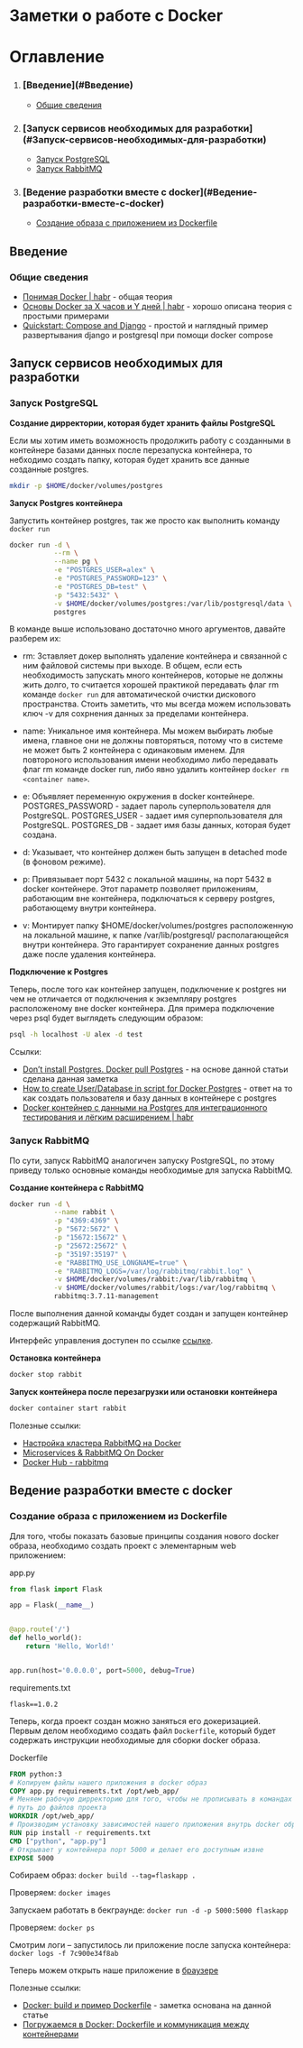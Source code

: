 Заметки о работе с Docker
=============================

# Оглавление

1. <h3>[Введение](#Введение)</h3>

    - [Общие сведения](#Общие-сведения)

2. <h3>[Запуск сервисов необходимых для разработки](#Запуск-сервисов-необходимых-для-разработки)</h3>
    
    - [Запуск PostgreSQL](#Запуск-PostgreSQL)
    - [Запуск RabbitMQ](#Запуск-RabbitMQ)
    
3. <h3>[Ведение разработки вместе с docker](#Ведение-разработки-вместе-с-docker)</h3>

    - [Создание образа с приложением из Dockerfile](#Создание-образа-с-приложением-из-Dockerfile)
  

<a name='Введение'></a>
## Введение


<a name='Общие-сведения'></a>
### Общие сведения

- [Понимая Docker | habr](https://habr.com/ru/post/253877/) - общая теория
- [Основы Docker за Х часов и Y дней | habr](https://habr.com/ru/post/337306/) - 
хорошо описана теория с простыми примерами
- [Quickstart: Compose and Django](https://docs.docker.com/compose/django/) -
простой и наглядный пример развертывания django и postgresql при помощи 
docker compose


<a name='Запуск-сервисов-необходимых-для-разработки'></a>
## Запуск сервисов необходимых для разработки


<a name='Запуск-PostgreSQL'></a>
### Запуск PostgreSQL

**Создание дирректории, которая будет хранить файлы PostgreSQL**

Если мы хотим иметь возможность продолжить работу с созданными в контейнере 
базами данных после перезапуска контейнера, то небходимо создать папку, которая 
будет хранить все данные созданные postgres.

```bash
mkdir -p $HOME/docker/volumes/postgres
```

**Запуск Postgres контейнера**

Запустить контейнер postgres, так же просто как выполнить команду `docker run`

```bash
docker run -d \
           --rm \
           --name pg \
           -e "POSTGRES_USER=alex" \
           -e "POSTGRES_PASSWORD=123" \
           -e "POSTGRES_DB=test" \
           -p "5432:5432" \
           -v $HOME/docker/volumes/postgres:/var/lib/postgresql/data \
           postgres
```

В команде выше использовано достаточно много аргументов, давайте разберем их:

- rm: Зставляет докер выполнять удаление контейнера и связанной с ним файловой
системы при выходе. В общем, если есть необходимость запускать много 
контейнеров, которые не должны жить долго, то считается хорошей практикой 
передавать флаг rm команде `docker run` для автоматической очистки дискового 
пространства.
Стоить заметить, что мы всегда можем использовать ключ -v для сохрнения данных
за пределами контейнера.

- name: Уникальное имя контейнера. Мы можем выбирать любые имена, главное они 
не должны повторяться, потому что в системе не может быть 2 контейнера с 
одинаковым именем. Для повтороного использования имени необходимо либо 
передавать флаг rm команде docker run, либо явно удалить контейнер 
`docker rm <container name>`.

- e: Объявляет переменную окружения в docker контейнере. POSTGRES_PASSWORD - 
задает пароль суперпользователя для PostgreSQL. POSTGRES_USER - задает имя
суперпользователя для PostgreSQL. POSTGRES_DB - задает имя базы данных, которая
будет создана.

- d: Указывает, что контейнер должен быть запущен в detached mode (в фоновом 
режиме).

- p: Привязывает порт 5432 с локальной машины, на порт 5432 в docker контейнере.
Этот параметр позволяет приложениям, работающим вне контейнера, подключаться к 
серверу postgres, работающему внутри контейнера.

- v: Монтирует папку $HOME/docker/volumes/postgres расположенную на локальной 
машине, к папке /var/lib/postgresql/ располагающейся внутри контейнера. Это 
гарантирует сохранение данных postgres даже после удаления контейнера.


**Подключение к Postgres**

Теперь, после того как контейнер запущен, подключение к postgres ни чем не 
отличается от подключения к экземпляру postgres расположеному вне docker 
контейнера. Для примера подключение через psql будет выглядеть следующим 
образом:

```bash
psql -h localhost -U alex -d test
``` 

Ссылки:

- [Don’t install Postgres. Docker pull Postgres](https://hackernoon.com/dont-install-postgres-docker-pull-postgres-bee20e200198) - на
основе данной статьи сделана данная заметка
- [How to create User/Database in script for Docker Postgres](https://stackoverflow.com/questions/26598738/how-to-create-user-database-in-script-for-docker-postgres) -
ответ на то как создать пользователя и базу данных в контейнере c postgres
- [Docker контейнер с данными на Postgres для интеграционного тестирования и лёгким расширением | habr](https://habr.com/ru/post/328226/)


<a name='Запуск-RabbitMQ'></a>
### Запуск RabbitMQ

По сути, запуск RabbitMQ аналогичен запуску PostgreSQL, по этому приведу только
основные команды необходимые для запуска RabbitMQ.

**Создание контейнера с RabbitMQ**

```bash
docker run -d \
           --name rabbit \
           -p "4369:4369" \
           -p "5672:5672" \
           -p "15672:15672" \
           -p "25672:25672" \
           -p "35197:35197" \
           -e "RABBITMQ_USE_LONGNAME=true" \
           -e "RABBITMQ_LOGS=/var/log/rabbitmq/rabbit.log" \
           -v $HOME/docker/volumes/rabbit:/var/lib/rabbitmq \
           -v $HOME/docker/volumes/rabbit/logs:/var/log/rabbitmq \
           rabbitmq:3.7.11-management
```

После выполнения данной команды будет создан и запущен контейнер содержащий 
RabbitMQ. 
 
Интерфейс управления доступен по ссылке [ссылке](http://127.0.0.1:15672).

**Остановка контейнера**

```bash
docker stop rabbit
```

**Запуск контейнера после перезагрузки или остановки контейнера**

```bash
docker container start rabbit
```


Полезные ссылки:

- [Настройка кластера RabbitMQ на Docker](https://thewebland.net/development/devops/rabbitmq/nastrojka-klastera-rabbitmq-na-docker/)
- [Microservices & RabbitMQ On Docker](https://dev.to/usamaashraf/microservices--rabbitmq-on-docker-e2f)
- [Docker Hub - rabbitmq](https://hub.docker.com/_/rabbitmq)



<a name='Ведение-разработки-вместе-с-docker'></a>
## Ведение разработки вместе с docker


<a name='Создание-образа-с-приложением-из-Dockerfile'></a>
### Создание образа с приложением из Dockerfile

Для того, чтобы показать базовые принципы создания нового docker образа, 
необходимо создать проект с элементарным web приложением:

app.py

```python
from flask import Flask

app = Flask(__name__)


@app.route('/')
def hello_world():
    return 'Hello, World!'


app.run(host='0.0.0.0', port=5000, debug=True)
```

requirements.txt

```
flask==1.0.2
```

Теперь, когда проект создан можно заняться его докеризацией. Первым делом 
необходимо создать файл `Dockerfile`, который будет содержать инструкции
необходимые для сборки docker образа.

Dockerfile

```dockerfile
FROM python:3
# Копируем файлы нашего приложения в docker образ
COPY app.py requirements.txt /opt/web_app/
# Меняем рабочую дирректорию для того, чтобы не прописывать в командах полный 
# путь до файлов проекта
WORKDIR /opt/web_app/
# Производим установку зависимостей нашего приложения внутрь docker образа
RUN pip install -r requirements.txt
CMD ["python", "app.py"]
# Открывает у контейнера порт 5000 и делает его доступным извне
EXPOSE 5000
```

Собираем образ:
`docker build --tag=flaskapp .`

Проверяем:
`docker images`

Запускаем работать в бекграунде:
`docker run -d -p 5000:5000 flaskapp`

Проверяем:
`docker ps`

Смотрим логи – запустилось ли приложение после запуска контейнера:
`docker logs -f 7c900e34f8ab`

Теперь можем открыть наше приложение в [браузере](http://0.0.0.0:5000)

Полезные ссылки:

- [Docker: build и пример Dockerfile](https://rtfm.co.ua/docker-build/) - заметка
  основана на данной статье
- [Погружаемся в Docker: Dockerfile и коммуникация между контейнерами](https://habr.com/ru/company/infobox/blog/240623/)